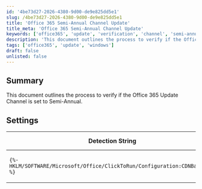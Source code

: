 ```yaml
---
id: '4be73d27-2026-4380-9d00-de9e825dd5e1'
slug: /4be73d27-2026-4380-9d00-de9e825dd5e1
title: 'Office 365 Semi-Annual Channel Update'
title_meta: 'Office 365 Semi-Annual Channel Update'
keywords: ['office365', 'update', 'verification', 'channel', 'semi-annual']
description: 'This document outlines the process to verify if the Office 365 Update Channel is set to Semi-Annual, including necessary detection strings and applicable operating systems.'
tags: ['office365', 'update', 'windows']
draft: false
unlisted: false
---
```


## Summary

This document outlines the process to verify if the Office 365 Update Channel is set to Semi-Annual.

## Settings

| Detection String                                                        | Comparator | Result                                                                                                   | Applicable OS |
|-------------------------------------------------------------------------|------------|----------------------------------------------------------------------------------------------------------|---------------|
| `{%-HKLM/SOFTWARE/Microsoft/Office/ClickToRun/Configuration:CDNBaseUrl-%}` | Contains   | [http://officecdn.microsoft.com/pr/7ffbc6bf-bc32-4f92-8982-f9dd17fd3114](http://officecdn.microsoft.com/pr/7ffbc6bf-bc32-4f92-8982-f9dd17fd3114) | Windows       |
